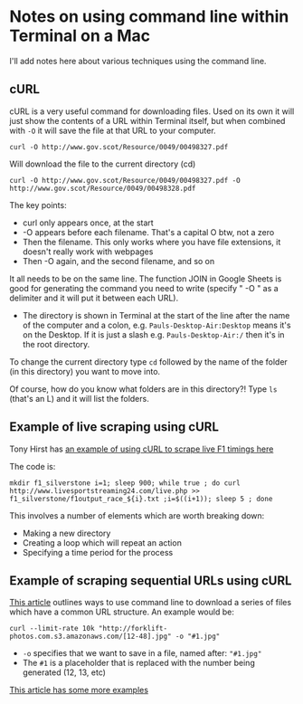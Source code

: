 # Notes on using command line within Terminal on a Mac

I'll add notes here about various techniques using the command line.

## cURL

cURL is a very useful command for downloading files. Used on its own it will just show the contents of a URL within Terminal itself, but when combined with `-O` it will save the file at that URL to your computer. 

`curl -O http://www.gov.scot/Resource/0049/00498327.pdf`

Will download the file to the current directory (cd)

`curl -O http://www.gov.scot/Resource/0049/00498327.pdf -O http://www.gov.scot/Resource/0049/00498328.pdf`

The key points:

* curl only appears once, at the start
* -O appears before each filename. That's a capital O btw, not a zero
* Then the filename. This only works where you have file extensions, it doesn't really work with webpages
* Then -O again, and the second filename, and so on

It all needs to be on the same line. The function JOIN in Google Sheets is good for generating the command you need to write (specify " -O " as a delimiter and it will put it between each URL).

* The directory is shown in Terminal at the start of the line after the name of the computer and a colon, e.g. `Pauls-Desktop-Air:Desktop` means it's on the Desktop. If it is just a slash e.g. `Pauls-Desktop-Air:/` then it's in the root directory.

To change the current directory type `cd` followed by the name of the folder (in this directory) you want to move into.

Of course, how do you know what folders are in this directory?! Type `ls` (that's an L) and it will list the folders.

## Example of live scraping using cURL

Tony Hirst has [an example of using cURL to scrape live F1 timings here](https://blog.ouseful.info/2016/07/18/simple-live-timing-data-scraper/)

The code is:

`mkdir f1_silverstone i=1; sleep 900; while true ; do curl http://www.livesportstreaming24.com/live.php >> f1_silverstone/f1output_race_${i}.txt ;i=$((i+1)); sleep 5 ; done`

This involves a number of elements which are worth breaking down:

* Making a new directory
* Creating a loop which will repeat an action
* Specifying a time period for the process

## Example of scraping sequential URLs using cURL

[This article](http://chronicle.com/blogs/profhacker/download-a-sequential-range-of-urls-with-curl/41055) outlines ways to use command line to download a series of files which have a common URL structure. An example would be:

`curl --limit-rate 10k "http://forklift-photos.com.s3.amazonaws.com/[12-48].jpg" -o "#1.jpg"`

* `-o` specifies that we want to save in a file, named after: `"#1.jpg"`
* The `#1` is a placeholder that is replaced with the number being generated (12, 13, etc)

[This article has some more examples](http://www.thegeekstuff.com/2012/04/curl-examples/)


